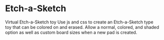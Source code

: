 # Etch-a-Sketch

Virtual Etch-a-Sketch toy
Use js and css to create an Etch-a-Sketch type toy that can be colored on and erased.  Allow a normal, colored, and shaded option as well as custom board sizes when a new pad is created.